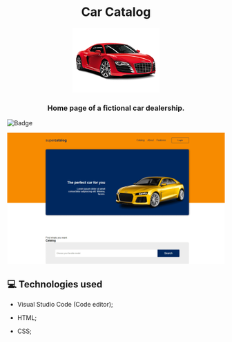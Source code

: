 # 
<h1 align="center"> Car Catalog </h1>
<p align="center"> 

<img  width= "200px" src="https://github.com/TamilaCambe/car-catalog/blob/main/images/car-card.png" >
  </p>

<h3 align="center">
Home page of a fictional car dealership.
</h3>

![Badge](https://img.shields.io/static/v1?label=DEV&message=Tamila&color=ff0000&style=flat&logo=)

![homepage](https://github.com/TamilaCambe/car-catalog/blob/main/ezgif.com-gif-maker.gif)

## 💻 Technologies used

 * Visual Studio Code (Code editor);

* HTML;

* CSS;

 
